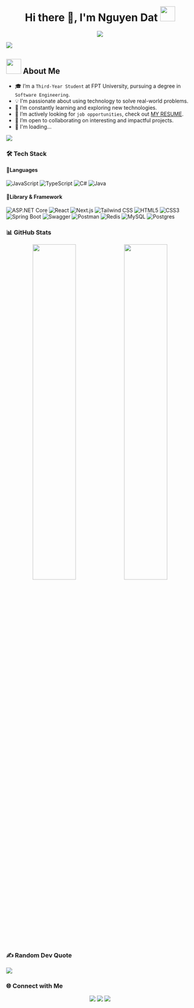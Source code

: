 <h1 align="center">Hi there 👋, I'm Nguyen Dat <img height="40" src="https://emoji.gg/assets/emoji/7333-parrotdance.gif"></h1>

<p align="center">
  <img src="https://readme-typing-svg.herokuapp.com?color=%2336BCF7&size=25&center=true&vCenter=true&lines=Software+Engineering+Student;Passionate+Problem+Solver;Always+Learning+New+Things">
</p>

<a href="https://www.youtube.com/watch?v=dQw4w9WgXcQ"><img src="https://user-images.githubusercontent.com/73097560/115834477-dbab4500-a447-11eb-908a-139a6edaec5c.gif"></a>

## <picture><img src="https://github.com/7oSkaaa/7oSkaaa/blob/main/Images/about_me.gif?raw=true" width=40px></picture> About Me
- 🎓 I’m a `Third-Year Student` at FPT University, pursuing a degree in `Software Engineering`.
- 💡 I’m passionate about using technology to solve real-world problems.
- 🌱 I’m constantly learning and exploring new technologies.
- 💼 I’m actively looking for `job opportunities`, check out [MY RESUME](http://lnkiy.in/Ahmed_Hossam_Resume).
- 🤝 I’m open to collaborating on interesting and impactful projects.
- 📝 I'm loading...

<a href="https://www.youtube.com/watch?v=dQw4w9WgXcQ"><img src="https://user-images.githubusercontent.com/73097560/115834477-dbab4500-a447-11eb-908a-139a6edaec5c.gif"></a>

### 🛠 Tech Stack

#### 🚀Languages
![JavaScript](https://img.shields.io/badge/javascript-%23323330.svg?style=for-the-badge&logo=javascript&logoColor=%23F7DF1E)
![TypeScript](https://img.shields.io/badge/typescript-%23007ACC.svg?style=for-the-badge&logo=typescript&logoColor=white)
![C#](https://img.shields.io/badge/c%23-%23239120.svg?style=for-the-badge&logo=c-sharp&logoColor=white)
![Java](https://img.shields.io/badge/java-%23ED8B00.svg?style=for-the-badge&logo=java&logoColor=white)

#### 🚀Library & Framework
![ASP.NET Core](https://img.shields.io/badge/ASP.NET%20Core-5C2D91?style=for-the-badge&logo=dotnet&logoColor=white)
![React](https://img.shields.io/badge/react-%2320232a.svg?style=for-the-badge&logo=react&logoColor=%2361DAFB)
![Next.js](https://img.shields.io/badge/next.js-%23000000.svg?style=for-the-badge&logo=nextdotjs&logoColor=white)
![Tailwind CSS](https://img.shields.io/badge/tailwindcss-%2338B2AC.svg?style=for-the-badge&logo=tailwind-css&logoColor=white)
![HTML5](https://img.shields.io/badge/html5-%23E34F26.svg?style=for-the-badge&logo=html5&logoColor=white)
![CSS3](https://img.shields.io/badge/css3-%231572B6.svg?style=for-the-badge&logo=css3&logoColor=white)
![Spring Boot](https://img.shields.io/badge/spring-%236DB33F.svg?style=for-the-badge&logo=spring&logoColor=white)
![Swagger](https://img.shields.io/badge/-Swagger-%23Clojure?style=for-the-badge&logo=swagger&logoColor=white)
![Postman](https://img.shields.io/badge/Postman-FF6C37?style=for-the-badge&logo=postman&logoColor=white)
![Redis](https://img.shields.io/badge/redis-%23DD0031.svg?style=for-the-badge&logo=redis&logoColor=white)
![MySQL](https://img.shields.io/badge/mysql-%234479A1.svg?style=for-the-badge&logo=mysql&logoColor=white)
![Postgres](https://img.shields.io/badge/postgres-%23316192.svg?style=for-the-badge&logo=postgresql&logoColor=white)

### 📊 GitHub Stats
<p align="center">
  <img width="48%" src="https://github-readme-stats.vercel.app/api?username=ngdatdev&show_icons=true&theme=tokyonight" />
  <img width="48%" src="https://github-readme-streak-stats.herokuapp.com/?user=ngdatdev&theme=tokyonight" />
</p>

### ✍️ Random Dev Quote
![](https://quotes-github-readme.vercel.app/api?type=horizontal&theme=radical)

### 🌐 Connect with Me
<p align="center">
  <a href="https://www.linkedin.com/in/nguyendatzxcl"><img src="https://img.shields.io/badge/-nguyendatzxcl-blue?style=flat&logo=Linkedin&logoColor=white"/></a>
  <a href="mailto:nguyen.dat.fr@gmail.com"><img src="https://img.shields.io/badge/-nguyen.dat.fr@gmail.com-red?style=flat&logo=Gmail&logoColor=white"/></a>
  <a href="https://www.facebook.com/profile.php?id=100008728234917"><img src="https://img.shields.io/badge/-nguyendat-1877F2?style=flat&logo=Facebook&logoColor=white"/></a>
</p>

